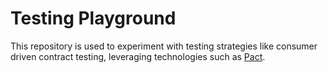 # Testing Playground

This repository is used to experiment with testing strategies like consumer driven contract testing, leveraging technologies such as [Pact](https://docs.pact.io/).
